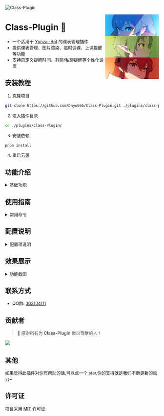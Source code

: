 ![Class-Plugin](https://socialify.git.ci/Dnyo666/Class-Plugin/image?description=1&font=Raleway&forks=1&issues=1&language=1&name=1&owner=1&pattern=Circuit%20Board&pulls=1&stargazers=1&theme=Auto)

<img decoding="async" align=right src="resources/readme/background.png" width="35%">

# Class-Plugin 📅

- 一个适用于 [Yunzai-Bot](https://github.com/Le-niao/Yunzai-Bot) 的课表管理插件
- 提供课表管理、图片渲染、临时调课、上课提醒等功能
- 支持自定义提醒时间、群聊/私聊提醒等个性化设置

## 安装教程

1. 克隆项目
```bash
git clone https://github.com/Dnyo666/Class-Plugin.git ./plugins/class-plugin/
```

2. 进入插件目录
```bash
cd ./plugins/Class-Plugin/
```

3. 安装依赖
```bash
pnpm install
```

4. 重启云崽

## 功能介绍

<details><summary>基础功能</summary>

- [x] 课表管理
  - 添加/删除/修改课程
  - 支持批量导入导出
  - 数据本地持久化存储
- [x] 图片渲染
  - 美观的课表展示
  - 支持自定义样式
  - 高清图片输出
- [x] 临时调课
  - 灵活的调课管理
  - 支持跨周调课
  - 调课记录查询
- [x] 上课提醒
  - 自定义提醒时间
  - 群聊/私聊可选
  - 智能提醒服务

</details>

## 使用指南

<details><summary>常用命令</summary>

| 命令 | 说明 | 示例 |
|------|------|------|
| #课表 | 查看课表 | #课表 |
| #添加课程 | 添加新课程 | #添加课程 高数 张三 A101 周一 1-2 1-16周 |
| #删除课程 | 删除课程 | #删除课程 1 |
| #调课 | 临时调课 | #调课 1 3-4 |
| #开启提醒 | 开启提醒 | #开启提醒 |
| #设置提醒时间 | 设置提醒 | #设置提醒时间 10 |

</details>

## 配置说明

<details><summary>配置项说明</summary>

本插件支持通过 [Guoba-Plugin](https://github.com/guoba-yunzai/guoba-plugin) 进行可视化配置

主要配置项:
- 提醒时间: 上课前多少分钟提醒
- 提醒方式: 群聊/私聊
- 渲染设置: 课表样式相关配置
- 数据存储: 课表数据备份与恢复

</details>

## 效果展示

<details><summary>功能截图</summary>

| 功能 | 效果图 |
|------|--------|
| 课表展示 | ![课表展示](resources/readme/view.png) |
| 临时调课 | ![临时调课](resources/readme/change.png) |
| 上课提醒 | ![上课提醒](resources/readme/remind.png) |

</details>

## 联系方式

- QQ群: [303104111](http://qm.qq.com/cgi-bin/qm/qr?_wv=1027&k=gdLRKPbtdd23Tw9M0HthGaU-PRXFToFY&authKey=ULxjgIsrwBQt74OIgbozC8aztsuHYPNvQcpERBqGf9TvUwdO2myrJxhSZTx2kwdh&noverify=0&group_code=303104111)

## 贡献者

> 🌟 感谢所有为 **Class-Plugin** 做出贡献的人！

<a href="https://github.com/Dnyo666/Class-Plugin/graphs/contributors">
  <img src="https://contrib.rocks/image?repo=Dnyo666%2FClass-Plugin" />
</a>

## 其他

如果觉得此插件对你有帮助的话,可以点一个 star,你的支持就是我们不断更新的动力~

## 许可证

项目采用 [MIT](./LICENSE) 许可证